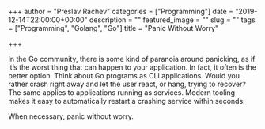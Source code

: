 +++
author = "Preslav Rachev"
categories = ["Programming"]
date = "2019-12-14T22:00:00+00:00"
description = ""
featured_image = ""
slug = ""
tags = ["Programming", "Golang", "Go"]
title = "Panic Without Worry"

+++

In the Go community, there is some kind of paranoia around panicking, as if it’s the worst thing that can happen to your application. In fact, it often is the better option. Think about Go programs as CLI applications. Would you rather crash right away and let the user react, or hang, trying to recover? The same applies to applications running as services. Modern tooling makes it easy to automatically restart a crashing service within seconds.

When necessary, panic without worry.
